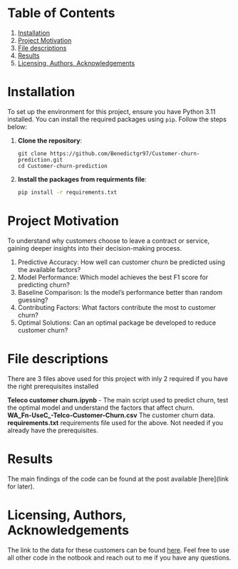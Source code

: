 # Table of Contents
1. [Installation](#Installation)
2. [Project Motivation](#ProjectMotivation)
3. [File descriptions](#FileDescriptions)
4. [Results](#Results)
5. [Licensing, Authors, Acknowledgements](#LAA)

# Installation <a name="Installation"></a>
To set up the environment for this project, ensure you have Python 3.11 installed. You can install the required packages using `pip`. Follow the steps below:

1. **Clone the repository**:
    ```
    git clone https://github.com/Benedictgr97/Customer-churn-prediction.git
    cd Customer-churn-prediction
    ```
2. **Install the packages from requirments file**:
    ```bash
    pip install -r requirements.txt
    ```

# Project Motivation<a name="ProjectMotivation"></a>
To understand why customers choose to leave a contract or service, gaining deeper insights into their decision-making process.
1. Predictive Accuracy: How well can customer churn be predicted using the available factors?
2. Model Performance: Which model achieves the best F1 score for predicting churn?
3. Baseline Comparison: Is the model’s performance better than random guessing?
4. Contributing Factors: What factors contribute the most to customer churn?
5. Optimal Solutions: Can an optimal package be developed to reduce customer churn?

# File descriptions <a name="FileDescriptions"></a>
There are 3 files above used for this project with inly 2 required if you have the right prerequisites installed

**Teleco customer churn.ipynb** - The main script used to predict churn, test the optimal model and understand the factors that affect churn.<br />
**WA_Fn-UseC_-Telco-Customer-Churn.csv** The customer churn data.<br />
**requirements.txt** requirements file used for the above. Not needed if you already have the prerequisites. <br />


# Results <a name="Results"></a>
The main findings of the code can be found at the post available [here](link for later).
# Licensing, Authors, Acknowledgements <a name="LAA"></a>
The link to the data for these customers can be found [here](https://www.kaggle.com/datasets/blastchar/telco-customer-churn). Feel free to use all other code in the notbook and reach out to me if you have any questions.
